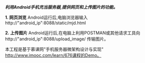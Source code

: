 ***利用Android手机充当服务器,提供网页和上传图片的功能。***

**1. 网页浏览**
Android运行后,电脑浏览器输入http://"android_ip":8088/static/mjd.html

**2. 上传图片**
Android运行后,在电脑上利用POSTMAN或其他请求工具向http://"android_ip":8088/upload_image/ 传输图片。

本工程是基于慕课网"手机服务器微架构设计与实现"
http://www.imooc.com/learn/676课程的Demo。